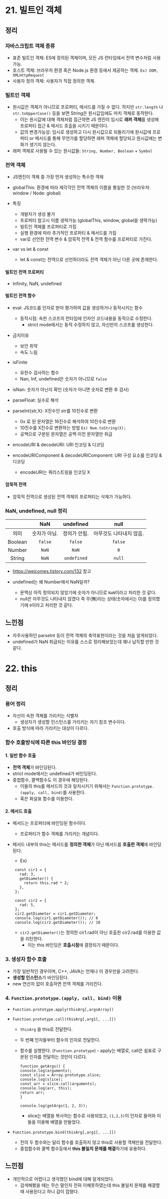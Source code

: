 # 21. 빌트인 객체

## 정리

### 자바스크립트 객체 종류

- 표준 빌트인 객체: ES에 정의된 객체이며, 모든 JS 런타임에서 전역 변수처럼 사용 가능.
- 호스트 객체: 브라우저 환경 혹은 Node.js 환경 등에서 제공하는 객체. `Ex) DOM, XMLHttpRequest`
- 사용자 정의 객체: 사용자가 직접 정의한 객체.

### 빌트인 객체

- 원시값은 객체가 아니므로 프로퍼티, 메서드를 가질 수 없다. 하지만 `str.length` 나 `str.toUpperCase()` 등을 보면 String은 원시값임에도 마치 객체로 동작한다.
  - 이는 원시값에 대해 객체처럼 접근하면 JS 엔진이 임시로 **래퍼 객체**를 생성해 프로퍼티 접근 & 메서드 호출을 시키기 때문이다.
  - 값의 변경가능성: 임시로 생성하고 다시 원시값으로 되돌리기에 원시값에 프로퍼티 or 메서드를 통해 무언가를 할당하면 래퍼 객체에 할당되고 원시값에는 변화가 생기지 않는다.
- 래퍼 객체로 사용될 수 있는 원시값들: `String, Number, Boolean` + `Symbol`

### 전역 객체

- JS엔진이 객체 중 가장 먼저 생성하는 특수한 객체
- globalThis: 환경에 따라 제각각인 전역 객체의 이름을 통일한 것 (브라우저: window / Node: global)

- 특징
  - 개발자가 생성 불가
  - 프로퍼티 참고시 이름 생략가능 (globalThis, window, global을 생략가능)
  - 빌트인 객체를 프로퍼티로 가짐
  - 실행 환경에 따라 추가적인 프로퍼티 & 메서드를 가짐
  - var로 선언한 전역 변수 & 암묵적 전역 & 전역 함수를 프로퍼티로 가진다.
- var vs let & const
  - let & const는 전역으로 선언하더라도 전역 객체가 아닌 다른 곳에 존재한다.

#### 빌트인 전역 프로퍼티

- Infinity, NaN, undefined

#### 빌트인 전역 함수

- eval: JS코드를 인자로 받아 평가하여 값을 생성하거나 동작시키는 함수
  - 동작시점: 속한 스코프의 런타임에 인자인 코드내용을 동적으로 수정한다.
    - strict mode에서는 동적 수정하지 않고, 자신만의 스코프를 생성한다.
- 금지이유

  - 보안 취약
  - 속도 느림

- isFinite
  - 유한수 검사하는 함수
  - Nan, Inf, undefined은 숫자가 아니므로 `false`
- isNan: 숫자가 아닌지 확인 (숫자가 아니면 숫자로 변환 후 검사)
- parseFloat: 실수로 해석
- parseInt(str,X): X진수인 str를 10진수로 변환
  - 0x 로 된 문자열은 16진수로 해석하여 10진수로 변환
  - 10진수를 X진수로 변환하는 방법 `Ex) Num.toString(X);`
  - 공백으로 구분된 문자열은 공백 이전 문자열만 취급
- encodeURI & decodeURI: URI 인코딩 & 디코딩
- encodeURIComponent & decodeURIComponent: URI 구성 요소를 인코딩 & 디코딩
  - encodeURI는 쿼리스트링을 인코딩 X

#### 암묵적 전역

- 암묵적 전역으로 생성된 전역 객체의 프로퍼티는 삭제가 가능하다.

### NaN, undefined, null 정리

|         |     NaN      |  undefined   |          null           |
| :-----: | :----------: | :----------: | :---------------------: |
|  의미   | 숫자가 아님. | 정의가 안됨. | 아무것도 나타내지 않음. |
| Boolean |   `false`    |   `false`    |         `false`         |
| Number  |    `NaN`     |    `NaN`     |           `0`           |
| String  |    `NaN`     | `undefined`  |         `null`          |

- https://weicomes.tistory.com/132 참고

- undefined는 왜 Number에서 NaN일까?
  - 문맥상 아직 정의되지 않았기에 숫자가 아니므로 `NaN`이라고 처리한 것 같다.
  - null은 아무것도 나타내지 않겠다 즉 무(無)라는 상태(숫자에서는 0)를 정의했기에 `0`이라고 처리한 것 같다.

## 느낀점

- 자주사용하던 parseInt 등이 전역 객체의 축약표현이라는 것을 처음 알게되었다.
- undefined가 NaN 취급되는 이유를 스스로 정리해보았는데 꽤나 납득할 만한 것 같다.

# 22. this

## 정리

### 용어 정리

- 자신이 속한 객체를 가리키는 식별자
  - 생성자가 생성할 인스턴스를 가리키는 자기 참조 변수이다.
- 호출 방식에 따라 가리키는 대상이 다르다.

### 함수 호출방식에 따른 this 바인딩 결정

#### 1. 일반 함수 호출

- **전역 객체**가 바인딩된다.
- strict mode에서는 undefined가 바인딩된다.
- 중첩함수, 콜백함수도 이 경우에 해당된다.
  - 이들의 this를 메서드의 것과 일치시키기 위해서는 `Function.prototype.(apply, call, bind)`를 사용한다.
  - 혹은 화살표 함수를 이용한다.

#### 2. 메서드 호출

- 메서드는 프로퍼티에 바인딩된 함수이다.

  - 프로퍼티가 함수 객체를 가리키는 개념이다.

- 메서드 내부의 this는 메서드를 **정의한 객체**가 아닌 메서드를 **호출한 객체**에 바인딩된다.

  - Ex)

  ```
   const cir1 = {
     rad: 3,
     getDiameter() {
       return this.rad * 2;
     },
   };

   const cir2 = {
     rad: 5,
   };
   cir2.getDiameter = cir1.getDiameter;
   console.log(cir1.getDiameter()); // 6
   console.log(cir2.getDiameter()); // 10
  ```

  - `cir2.getDiameter()`는 정의한 cir1.rad이 아닌 호출한 cir2.rad를 이용한 값을 리턴한다.
    - 이는 this 바인딩은 **호출시점**에 결정되기 때문이다.

### 3. 생성자 함수 호출

- 가장 일반적인 경우이며, C++, JAVA는 언제나 이 경우만을 고려한다.
- **생성할 인스턴스**가 바인딩된다.
- new 연산자 없이 호출하면 전역 객체를 가리킨다.

### 4. `Function.prototype.(apply, call, bind)` 이용

- `Function.prototype.apply(thisArg[,argsArray])`
- `Function.prototype.call(thisArg[,arg1[, ...]])`

  - `thisArg` 을 this로 전달한다.
  - 두 번째 인자들부터 함수의 인자로 전달한다.
  - 함수를 실행한다. (`Function.prototype`) - apply는 배열로, call은 쉼표로 구분된 인자를 전달하는 것만이 다르다.

    ```
    function getArgs() {
    console.log(arguments);
    const slice = Array.prototype.slice;
    console.log(slice);
    const arr = slice.call(arguments);
    console.log(arr, this);
    return arr;
    }

    console.log(getArgs(1, 2, 3));
    ```

    - slice는 배열을 복사하는 함수로 사용되었고, `(1,2,3)`이 인자로 들어와 이들을 이용해 배열을 만들었다.

- `Function.prototype.bind(thisArg[,arg1[, ...]])`
  - 전의 두 함수와는 달리 함수를 호출하지 않고 this로 사용할 객체만을 전달한다.
  - 중첩함수와 콜백 함수등에서 **this 불일치 문제를 해결**하기에 유용하다.

## 느낀점

- 개인적으로 어렵다고 생각했던 bind에 대해 알게되었다.
  - 검색해봤을 때는 무슨 말인지 전혀 이해못하였는데 this 불일치 문제를 해결할 때 사용된다고 하니 감이 잡혔다.
